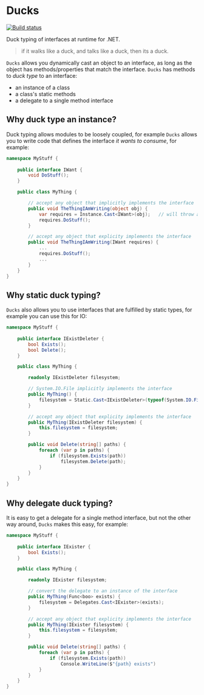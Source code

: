 # Ducks

[![Build status](https://ci.appveyor.com/api/projects/status/jeujj9n91gr9t6y7/branch/master?svg=true)](https://ci.appveyor.com/project/busterwood/ducks/branch/master)

Duck typing of interfaces at runtime for .NET.

> if it walks like a duck, and talks like a duck, then its a duck.

`Ducks` allows you dynamically cast an object to an interface, as long as the object has methods/properties that match the interface.
`Ducks` has methods to *duck type* to an interface:
* an instance of a class
* a class's static methods
* a delegate to a single method interface

## Why duck type an instance?

Duck typing allows modules to be loosely coupled, for example `Ducks` allows you to write code that defines the interface *it wants to consume*, for example:

```csharp
namespace MyStuff {
	
	public interface IWant {
		void DoStuff();
	}

	public class MyThing {

		// accept any object that implicitly implements the interface
		public void TheThingIAmWriting(object obj) {
			var requires = Instance.Cast<IWant>(obj);	// will throw an InvalidCastExcetpion if obj does not have a 'void DoStuff()'' method
			requires.DoStuff();
		}

		// accept any object that explicity implements the interface 
		public void TheThingIAmWriting(IWant requires) {
			...
			requires.DoStuff();
			...
		}
	}
}
````

## Why static duck typing?

`Ducks` also allows you to use interfaces that are fulfilled by static types, for example you can use this for IO:

```csharp
namespace MyStuff {
	
	public interface IExistDeleter {
		bool Exists();
		bool Delete();
	}

	public class MyThing {

		readonly IExistDeleter filesystem;

		// System.IO.File implicitly implements the interface
		public MyThing() {
			filesystem = Static.Cast<IExistDeleter>(typeof(System.IO.File));
		}

		// accept any object that explicity implements the interface 
		public MyThing(IExistDeleter filesystem) {
			this.filesystem = filesystem;
		}

		public void Delete(string[] paths) {
			foreach (var p in paths) {
				if (filesystem.Exists(path))
					filesystem.Delete(path);
			}
		}
	}
}
```

## Why delegate duck typing?

It is easy to get a delegate for a single method interface, but not the other way around, `Ducks` makes this easy, for example:

```csharp
namespace MyStuff {
	
	public interface IExister {
		bool Exists();
	}

	public class MyThing {

		readonly IExister filesystem;

		// convert the delegate to an instance of the interface
		public MyThing(Func<boo> exists) {
			filesystem = Delegates.Cast<IExister>(exists);
		}

		// accept any object that explicity implements the interface 
		public MyThing(IExister filesystem) {
			this.filesystem = filesystem;
		}

		public void Delete(string[] paths) {
			foreach (var p in paths) {
				if (filesystem.Exists(path))
					Console.WriteLine($"{path} exists")
			}
		}
	}
}
```

